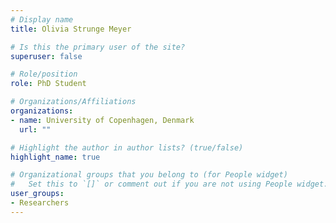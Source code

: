 ```yaml
---
# Display name
title: Olivia Strunge Meyer

# Is this the primary user of the site?
superuser: false

# Role/position
role: PhD Student

# Organizations/Affiliations
organizations:
- name: University of Copenhagen, Denmark
  url: ""

# Highlight the author in author lists? (true/false)
highlight_name: true

# Organizational groups that you belong to (for People widget)
#   Set this to `[]` or comment out if you are not using People widget.
user_groups:
- Researchers
---
```



